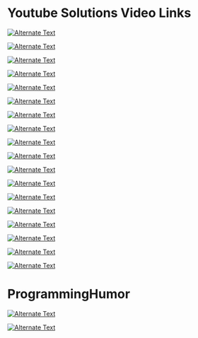 # Youtube Solutions Video Links

[![Alternate Text](https://i.ytimg.com/vi/kMkhfuE0UeM/hqdefault.jpg?sqp=-oaymwEcCPYBEIoBSFXyq4qpAw4IARUAAIhCGAFwAcABBg==&rs=AOn4CLDeRrmukLD_pmdnDqizKFZAjllaRA)](https://youtu.be/kMkhfuE0UeM "Azure Devops Pipeline Output Variables")

[![Alternate Text](https://i.ytimg.com/vi/0d6acAH5InE/hqdefault.jpg?sqp=-oaymwEcCPYBEIoBSFXyq4qpAw4IARUAAIhCGAFwAcABBg==&rs=AOn4CLCqLeAYfTVcXaaRVX5EkwFN-LjsFw)](https://youtu.be/0d6acAH5InE "Azure DevOps Build Pipelines Classic")

[![Alternate Text](https://i.ytimg.com/vi/2nukM2TzD1Q/hqdefault.jpg?sqp=-oaymwEcCPYBEIoBSFXyq4qpAw4IARUAAIhCGAFwAcABBg==&rs=AOn4CLAi80can4oeemRegjwuOBIj7IEcsg)](https://youtu.be/2nukM2TzD1Q "Azure DevOps Branch Policies / GIT")

[![Alternate Text](https://i.ytimg.com/vi/ZcEeIUxHMy8/hqdefault.jpg?sqp=-oaymwEcCPYBEIoBSFXyq4qpAw4IARUAAIhCGAFwAcABBg==&rs=AOn4CLAUBrkUDHRjG7TySMMtfgUiZODLPQ)](https://youtu.be/ZcEeIUxHMy8 "Azure DevOps Custom Tasks or Extensions - Pre-Requisites")

[![Alternate Text](https://i.ytimg.com/vi/S2A_4pHzQ54/hqdefault.jpg?sqp=-oaymwEcCPYBEIoBSFXyq4qpAw4IARUAAIhCGAFwAcABBg==&rs=AOn4CLB9wb6ta3r3mUUifF4YyMcKcZ_K0w)](https://youtu.be/S2A_4pHzQ54 "Azure DevOps Custom Tasks or Extensions - Creating a new Custom Build or Release Task or Extension")

[![Alternate Text](https://i.ytimg.com/vi/X99UAVB5gmg/hqdefault.jpg?sqp=-oaymwEcCPYBEIoBSFXyq4qpAw4IARUAAIhCGAFwAcABBg==&rs=AOn4CLAEXuWeoGGb1-XYywKfMISKVP-BDQ)](https://youtu.be/X99UAVB5gmg "Azure DevOps Custom Tasks or Extensions - Unit testing with Mocha")

[![Alternate Text](https://i.ytimg.com/an_webp/ndQbKgJritA/mqdefault_6s.webp?du=3000&sqp=COD6qowG&rs=AOn4CLCKvwKTAm_XBzv6_SMbqXck3cqmSg)](https://www.youtube.com/watch?v=ndQbKgJritA&t "C# LINQ Tutorial ")

[![Alternate Text](https://i.ytimg.com/vi/RwV0SXtsW5A/hqdefault.jpg?sqp=-oaymwEcCPYBEIoBSFXyq4qpAw4IARUAAIhCGAFwAcABBg==&rs=AOn4CLD7SjE3iK3o5XbrLI-_3BBhyeTi3w)](https://www.youtube.com/watch?v=RwV0SXtsW5A "C# Create XML File/Document explanation/tutorial Youtube video  ")

[![Alternate Text](https://i.ytimg.com/an_webp/UGJ2LIgFRN8/mqdefault_6s.webp?du=3000&sqp=CLLgqowG&rs=AOn4CLCTy9UzfhKp57UWCDfkxDaXi0zTBg)](https://youtu.be/UGJ2LIgFRN8 "C# Extension Methods Explanation & 70-483 Exam prep question ")

[![Alternate Text](https://i.ytimg.com/an_webp/2CCwy121V6Q/mqdefault_6s.webp?du=3000&sqp=CIz4qowG&rs=AOn4CLCHIegoX7xjNuFSVZYbukRRsuvqBQ)](https://youtu.be/2CCwy121V6Q "C# XML Serialization/Deserialization & 70-483 Exam Prep C#")

[![Alternate Text](https://i.ytimg.com/vi/bGI-uidHfxA/hqdefault.jpg?sqp=-oaymwEcCPYBEIoBSFXyq4qpAw4IARUAAIhCGAFwAcABBg==&rs=AOn4CLDMoPAYJbbCqpM0aCKBtI3y20Bsng)](https://youtu.be/bGI-uidHfxA "Powershell Apply Retention Policies")

[![Alternate Text](https://i.ytimg.com/vi/tiouHNzAl8Q/hqdefault.jpg?sqp=-oaymwEcCPYBEIoBSFXyq4qpAw4IARUAAIhCGAFwAcABBg==&rs=AOn4CLC1HdyRqAR6Fl5PcaLNzOGJy0PBYQ)](https://youtu.be/tiouHNzAl8Q "Powershell Replace & Rename Files quickly Script")

[![Alternate Text](https://i.ytimg.com/vi/-NVh5cVOeO4/hqdefault.jpg?sqp=-oaymwEcCPYBEIoBSFXyq4qpAw4IARUAAIhCGAFwAcABBg==&rs=AOn4CLDYzJweSjfP88jkR_3CG5ysTldpcA)](https://youtu.be/-NVh5cVOeO4 "Powershell API Intro GET Method ")

[![Alternate Text](https://i.ytimg.com/vi/xGI6_nCjKn0/hqdefault.jpg?sqp=-oaymwEcCPYBEIoBSFXyq4qpAw4IARUAAIhCGAFwAcABBg==&rs=AOn4CLD4ve3zKKioLcSXcfk7GfcPdppoZA)](https://youtu.be/xGI6_nCjKn0 "Powershell Install Modules script")

[![Alternate Text](https://i.ytimg.com/an_webp/k_yd4dc9NzA/mqdefault_6s.webp?du=3000&sqp=CIDmqowG&rs=AOn4CLCQGTMM9WGkc4rItXT6jcE6jHReWw)](https://youtu.be/k_yd4dc9NzA "Powershell Download Variable Groups from Azure DevOps")

[![Alternate Text](https://i.ytimg.com/vi/0nk2NDYyQT8/hqdefault.jpg?sqp=-oaymwEcCPYBEIoBSFXyq4qpAw4IARUAAIhCGAFwAcABBg==&rs=AOn4CLBFakMwVFAPnG5_STc7Fgr8z1F-wA)](https://youtu.be/0nk2NDYyQT8 "Powershell Change File/Folder security and permissions")

[![Alternate Text](https://i.ytimg.com/an_webp/-on5HRW8v1A/mqdefault_6s.webp?du=3000&sqp=CIDUqowG&rs=AOn4CLA2B2A9XyoL0Pyp_brUq8Pv-_w2Rg)](https://youtu.be/-on5HRW8v1A "Unity 2D Shooter Game Tutorial - Make your first Unity Game! ")

[![Alternate Text](https://i.ytimg.com/vi/km-04aUJy4o/hqdefault.jpg?sqp=-oaymwEcCPYBEIoBSFXyq4qpAw4IARUAAIhCGAFwAcABBg==&rs=AOn4CLC2LmdujYs1czZ72Rj9oOgxWI9aFA)](https://youtu.be/km-04aUJy4o "Unity 2D 8 Directional Movement Tutorial - Covers both physics and non-physics movement")




# ProgrammingHumor 

[![Alternate Text](https://i.ytimg.com/an_webp/GGabKvaihm0/mqdefault_6s.webp?du=3000&sqp=CP7mqowG&rs=AOn4CLB2RdfXshHftNgkAXxEzARZ7I40og)](https://www.youtube.com/watch?v=GGabKvaihm0 "The Unanswered Question")


[![Alternate Text](https://i.ytimg.com/vi/ai6lRft6nus/hqdefault.jpg?sqp=-oaymwEcCPYBEIoBSFXyq4qpAw4IARUAAIhCGAFwAcABBg==&rs=AOn4CLDmJODn4coia8Fibiedke0rpw9oJg)](https://www.youtube.com/watch?v=ai6lRft6nus "Testing")


